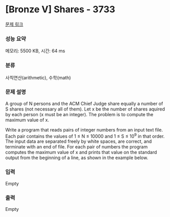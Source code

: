 # [Bronze V] Shares - 3733 

[문제 링크](https://www.acmicpc.net/problem/3733) 

### 성능 요약

메모리: 5500 KB, 시간: 64 ms

### 분류

사칙연산(arithmetic), 수학(math)

### 문제 설명

<p>A group of N persons and the ACM Chief Judge share equally a number of S shares (not necessary all of them). Let x be the number of shares aquired by each person (x must be an integer). The problem is to compute the maximum value of x.</p>

<p>Write a program that reads pairs of integer numbers from an input text file. Each pair contains the values of 1 ≤ N ≤ 10000 and 1 ≤ S ≤ 10<sup>9</sup> in that order. The input data are separated freely by white spaces, are correct, and terminate with an end of file. For each pair of numbers the program computes the maximum value of x and prints that value on the standard output from the beginning of a line, as shown in the example below.</p>

### 입력 

 Empty

### 출력 

 Empty

